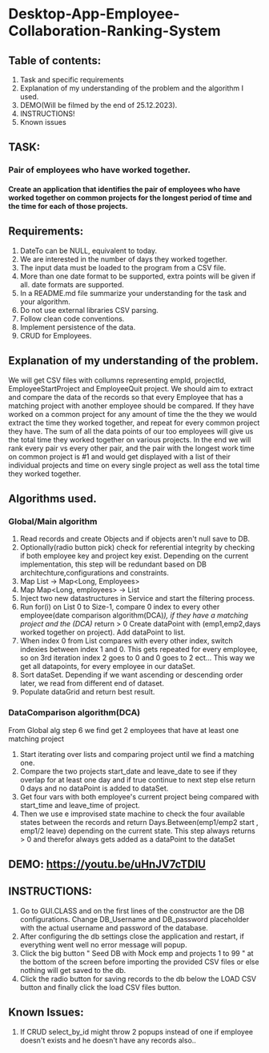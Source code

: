 # Desktop-App-Employee-Collaboration-Ranking-System

## Table of contents:
1. Task and specific requirements  
2. Explanation of my understanding of the problem and the algorithm I used.  
3. DEMO(Will be filmed by the end of 25.12.2023).
4. INSTRUCTIONS!
5. Known issues


## TASK:  
### Pair of employees who have worked together.  
#### Create an application that identifies the pair of employees who have worked together on common projects for the longest period of time and the time for each of those projects.  

  
## Requirements:  
1. DateTo can be NULL, equivalent to today.  
2. We are interested in the number of days they worked together.  
3. The input data must be loaded to the program from a CSV file.  
4. More than one date format to be supported, extra points will be given if all. 
date formats are supported.  
5. In a README.md file summarize your understanding for the task and your
algorithm.  
6. Do not use external libraries CSV parsing.  
7. Follow clean code conventions.  
8. Implement persistence of the data.  
9. CRUD for Employees.  
  
## Explanation of my understanding of the problem.  
  
We will get CSV files with collumns representing empId, projectId, EmployeeStartProject and EmployeeQuit project. We should aim to extract and compare the data of the records so that every Employee that has a matching project with another employee
should be compared. If they have worked on a common project for any amount of time the the they we would extract the time they worked together, and repeat for every common project they have. The sum of all the data points of our too employees will give us
the total time they worked together on various projects. In the end we will rank every pair vs every other pair, and the pair with the longest work time on common project is #1 and would get displayed with a list of their individual projects and time on every single project as well
ass the total time they worked together.  
  
## Algorithms used.  

### Global/Main algorithm  

1. Read records and create Objects and if objects aren't null save to DB.
2. Optionally(radio button pick) check for referential integrity by checking if both employee key and project key exist. Depending on the current implementation, this step will be redundant based on DB architechture,configurations and constraints.
3. Map List<CSVRecords> -> Map<Long, Employees>
4. Map Map<Long, employees> -> List<Employees>
5. Inject two new datastructures in Service and start the filtering process.
6. Run for(i) on List<Employees> 0 to Size-1, compare 0 index to every other employee(date comparison algorithm(DCA)*), if they have a matching project and the (DCA)* return > 0 Create dataPoint with (emp1,emp2,days worked together on project). Add dataPoint to list<dataPoints>.
7. When index 0 from List<Employees> compares with every other index, switch indexies between index 1 and 0. This gets repeated for every employee, so on 3rd iteration index 2 goes to 0 and 0 goes to 2 ect... This way we get all datapoints, for every employee in our dataSet.
8. Sort dataSet. Depending if we want ascending or descending order later, we read from different end of dataset.
9. Populate dataGrid and return best result.

### DataComparison algorithm(DCA)  

From Global alg step 6 we find get 2 employees that have at least one matching project  
1. Start iterating over lists and comparing project until we find a matching one.
2. Compare the two projects start_date and leave_date to see if they overlap for at least one day and if true continue to next step else return 0 days and no dataPoint is added to dataSet.
3. Get four vars with both employee's current project being compared with start_time and leave_time of project.
4. Then we use e improvised state machine to check the four available states between the records and return Days.Between(emp1/emp2 start , emp1/2 leave) depending on the current state. This step always returns > 0 and therefor always gets added as a dataPoint to the dataSet  


## DEMO: https://youtu.be/uHnJV7cTDIU

## INSTRUCTIONS:  

1. Go to GUI.CLASS and on the first lines of the constructor are the DB configurations. Change DB_Username and DB_password placeholder with the actual username and password of the database.
2. After configuring the db settings close the application and restart, if everything went well no error message will popup.
3. Click the big button " Seed DB with Mock emp and projects 1 to 99 " at the bottom of the screen before importing the provided CSV files or else nothing will get saved to the db.
4. Click the radio button for saving records to the db below the LOAD CSV button and finally click the load CSV files button.

## Known Issues:  

1. If CRUD select_by_id might throw 2 popups instead of one if employee doesn't exists and he doesn't have any records also.. 


